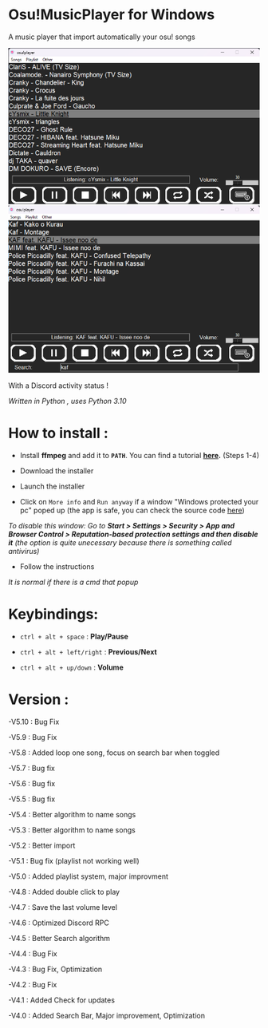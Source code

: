 # Osu!MusicPlayer for Windows

A music player that import automatically your osu! songs

![Screenshot](2022-12-16.190912.png)
![Screenshot](2022-12-16.191037.png)

With a Discord activity status !

*Written in Python , uses Python 3.10*

# How to install :

- Install **ffmpeg** and add it to **`PATH`**. You can find a tutorial **[here](https://www.geeksforgeeks.org/how-to-install-ffmpeg-on-windows/).** (Steps 1-4)

- Download the installer

- Launch the installer

- Click on `More info` and `Run anyway` if a window "Windows protected your pc" poped up (the app is safe, you can check the source code [here](https://github.com/OJddJO/osu-music-player/tree/main/osu!player))

*To disable this window: Go to **Start > Settings > Security > App and Browser Control > Reputation-based protection settings and then disable it** (the option is quite unecessary because there is something called antivirus)*

- Follow the instructions

*It is normal if there is a cmd that popup*

# Keybindings:

- `ctrl + alt + space` : **Play/Pause**

- `ctrl + alt + left/right` : **Previous/Next**

- `ctrl + alt + up/down` : **Volume**

# Version :

-V5.10 : Bug Fix

-V5.9 : Bug Fix

-V5.8 : Added loop one song, focus on search bar when toggled

-V5.7 : Bug fix

-V5.6 : Bug fix

-V5.5 : Bug fix

-V5.4 : Better algorithm to name songs

-V5.3 : Better algorithm to name songs

-V5.2 : Better import

-V5.1 : Bug fix (playlist not working well)

-V5.0 : Added playlist system, major improvment

-V4.8 : Added double click to play

-V4.7 : Save the last volume level

-V4.6 : Optimized Discord RPC

-V4.5 : Better Search algorithm

-V4.4 : Bug Fix

-V4.3 : Bug Fix, Optimization

-V4.2 : Bug Fix

-V4.1 : Added Check for updates

-V4.0 : Added Search Bar, Major improvement, Optimization
